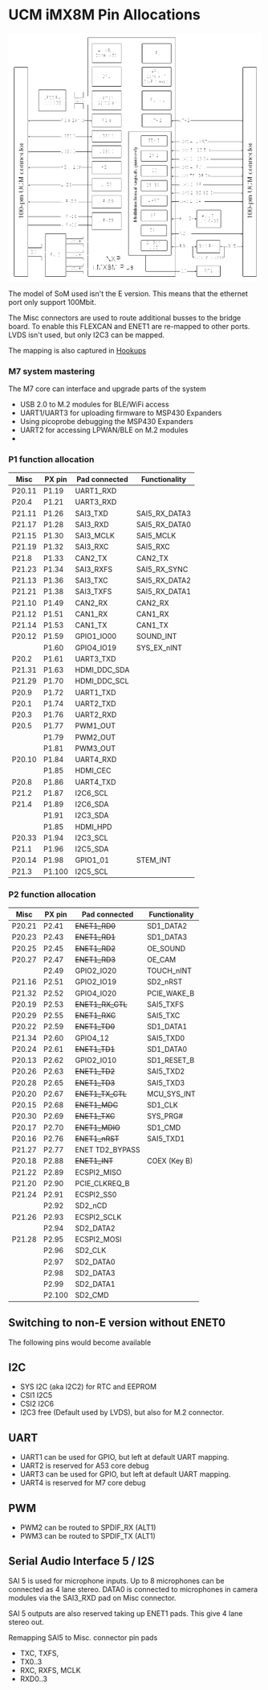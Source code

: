 # UCM iMX8M Pin Allocations

![UCM iMX8M SoM block diagram](./refs/Compulab/UCM-iMX8M-Plus-System-on-Module-block-diagram.png)

The model of SoM used isn't the E version. This means that the ethernet port only support 100Mbit.

The Misc connectors are used to route additional busses to the bridge board.
To enable this FLEXCAN and ENET1 are re-mapped to other ports. LVDS isn't used, but only I2C3 can be mapped.

The mapping is also captured in [Hookups](./datasheets/i.MX8/ucm-imx8plus_p1_p2_hookups.pdf)


### M7 system mastering

The M7 core can interface and upgrade parts of the system

- USB 2.0 to M.2 modules for BLE/WiFi access
- UART1/UART3 for uploading firmware to MSP430 Expanders
- Using picoprobe debugging the MSP430 Expanders
- UART2 for accessing LPWAN/BLE on M.2 modules
-  


### P1 function allocation

| Misc   | PX pin  | Pad connected       | Functionality     |
|--------|---------|---------------------|-------------------|
| P20.11 | P1.19   | UART1_RXD           |                   |
| P20.4  | P1.21   | UART3_RXD           |                   |
| P21.11 | P1.26   |  SAI3_TXD           |  SAI5_RX_DATA3    |       
| P21.17 | P1.28   |  SAI3_RXD           |  SAI5_RX_DATA0    |       
| P21.15 | P1.30   |  SAI3_MCLK          |  SAI5_MCLK        |       
| P21.19 | P1.32   |  SAI3_RXC           |  SAI5_RXC         |       
| P21.8  | P1.33   |  CAN2_TX            |  CAN2_TX          |      
| P21.23 | P1.34   |  SAI3_RXFS          |  SAI5_RX_SYNC     |       
| P21.13 | P1.36   |  SAI3_TXC           |  SAI5_RX_DATA2    |        
| P21.21 | P1.38   |  SAI3_TXFS          |  SAI5_RX_DATA1    |        
| P21.10 | P1.49   |  CAN2_RX            | CAN2_RX           |       
| P21.12 | P1.51   |  CAN1_RX            | CAN1_RX           |       
| P21.14 | P1.53   |  CAN1_TX            | CAN1_TX           |       
| P20.12 | P1.59   | GPIO1_IO00          | SOUND_INT        |
|        | P1.60   | GPIO4_IO19          | SYS_EX_nINT       |
| P20.2  | P1.61   | UART3_TXD           |                   |
| P21.31 | P1.63   |  HDMI_DDC_SDA       |                   |      
| P21.29 | P1.70   |  HDMI_DDC_SCL       |                   |      
| P20.9  | P1.72   | UART1_TXD           |                   |
| P20.1  | P1.74   | UART2_TXD           |                   |
| P20.3  | P1.76   | UART2_RXD           |                   |
| P20.5  | P1.77   | PWM1_OUT            |                   |
|        | P1.79   | PWM2_OUT            |                   |
|        | P1.81   | PWM3_OUT            |                   |
| P20.10 | P1.84   | UART4_RXD           |                   |
|        | P1.85   | HDMI_CEC            |                   |
| P20.8  | P1.86   | UART4_TXD           |                   |
| P21.2  | P1.87   |   I2C6_SCL          |                   |       
| P21.4  | P1.89   |   I2C6_SDA          |                   |      
|        | P1.91   | I2C3_SDA            |                   |
|        | P1.85   | HDMI_HPD            |                   |
| P20.33 | P1.94   | I2C3_SCL            |                   |
| P21.1  | P1.96   | I2C5_SDA            |                   |       
| P20.14 | P1.98   | GPIO1_01            | STEM_INT          |
| P21.3  | P1.100  |  I2C5_SCL           |                   |      


### P2 function allocation

| Misc   | PX pin  | Pad connected       | Functionality     | 
|--------|---------|---------------------|-------------------|
| P20.21 | P2.41   | ~~ENET1_RD0~~       | SD1_DATA2         |
| P20.23 | P2.43   | ~~ENET1_RD1~~       | SD1_DATA3         |
| P20.25 | P2.45   | ~~ENET1_RD2~~       | OE_SOUND          |
| P20.27 | P2.47   | ~~ENET1_RD3~~       | OE_CAM            |
|        | P2.49   |  GPIO2_IO20         | TOUCH_nINT        |       
| P21.16 | P2.51   | GPIO2_IO19          | SD2_nRST          |       
| P21.32 | P2.52   | GPIO4_IO20          | PCIE_WAKE_B       |      
| P20.19 | P2.53   | ~~ENET1_RX_CTL~~    | SAI5_TXFS         |
| P20.29 | P2.55   | ~~ENET1_RXC~~       | SAI5_TXC          |
| P20.22 | P2.59   | ~~ENET1_TD0~~       | SD1_DATA1         |
| P21.34 | P2.60   | GPIO4_12            | SAI5_TXD0         |      
| P20.24 | P2.61   | ~~ENET1_TD1~~       | SD1_DATA0         |
| P20.13 | P2.62   | GPIO2_IO10          | SD1_RESET_B       |
| P20.26 | P2.63   | ~~ENET1_TD2~~       | SAI5_TXD2         |
| P20.28 | P2.65   | ~~ENET1_TD3~~       | SAI5_TXD3         |
| P20.20 | P2.67   | ~~ENET1_TX_CTL~~    | MCU_SYS_INT       |
| P20.15 | P2.68   | ~~ENET1_MDC~~       | SD1_CLK           |
| P20.30 | P2.69   | ~~ENET1_TXC~~       | SYS_PRG#          |
| P20.17 | P2.70   | ~~ENET1_MDIO~~      | SD1_CMD           |
| P20.16 | P2.76   | ~~ENET1_nRST~~      | SAI5_TXD1         |
| P21.27 | P2.77   |  ENET TD2_BYPASS    |                   |       
| P20.18 | P2.88   | ~~ENET1_INT~~       | COEX (Key B)      |
| P21.22 | P2.89   |  ECSPI2_MISO        |                   |       
| P21.20 | P2.90   |  PCIE_CLKREQ_B      |                   |       
| P21.24 | P2.91   |  ECSPI2_SS0         |                   |       
|        | P2.92   | SD2_nCD             |                   |       
| P21.26 | P2.93   |  ECSPI2_SCLK        |                   |       
|        | P2.94   | SD2_DATA2           |                   |
| P21.28 | P2.95   |  ECSPI2_MOSI        |                   |       
|        | P2.96   | SD2_CLK             |                   |
|        | P2.97   | SD2_DATA0           |                   |
|        | P2.98   | SD2_DATA3           |                   |
|        | P2.99   | SD2_DATA1           |                   |
|        | P2.100  | SD2_CMD             |                   |


## Switching to non-E version without ENET0

The following pins would become available



## I2C

- SYS I2C (aka I2C2) for RTC and EEPROM
- CSI1 I2C5
- CSI2 I2C6
- I2C3 free (Default used by LVDS), but also for M.2 connector.


## UART

- UART1 can be used for GPIO, but left at default UART mapping.
- UART2 is reserved for A53 core debug
- UART3 can be used for GPIO, but left at default UART mapping.
- UART4 is reserved for M7 core debug


## PWM

- PWM2 can be routed to SPDIF_RX (ALT1)
- PWM3 can be routed to SPDIF_TX (ALT1)


## Serial Audio Interface 5 / I2S

SAI 5 is used for microphone inputs. Up to 8 microphones can be connected
as 4 lane stereo. DATA0 is connected to microphones in camera modules
via the SAI3_RXD pad on Misc connector.

SAI 5 outputs are also reserved taking up ENET1 pads. This give 4 lane stereo out.

Remapping SAI5 to Misc. connector  pin pads

- TXC, TXFS,
- TX0..3
- RXC, RXFS, MCLK
- RXD0..3

